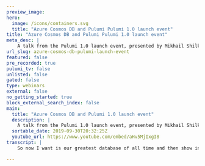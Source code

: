 ```yaml
---
preview_image:
hero:
  image: /icons/containers.svg
  title: "Azure Cosmos DB and Pulumi Pulumi 1.0 launch event"
title: "Azure Cosmos DB and Pulumi Pulumi 1.0 launch event"
meta_desc: |
    A talk from the Pulumi 1.0 launch event, presented by Mikhail Shilkov, Microsoft Azure MVP.
url_slug: azure-cosmos-db-pulumi-launch-event
featured: false
pre_recorded: true
pulumi_tv: false
unlisted: false
gated: false
type: webinars
external: false
no_getting_started: true
block_external_search_index: false
main:
  title: "Azure Cosmos DB and Pulumi 1.0 launch event"
  description: |
    A talk from the Pulumi 1.0 launch event, presented by Mikhail Shilkov, Microsoft Azure MVP.
  sortable_date: 2019-09-30T20:32:25Z
  youtube_url: https://www.youtube.com/embed/aHv5MjIxgI8
transcript: |
    So now I want is our greatest database of all time and then show in just 15 minutes how we can use it to actually build the application in Asia, globally distribute it and using all the power of customers. And of course, so I will start simple. Let's say I'm developing a service and a micro service and a ecommerce application. I want to show a product on a web page or something like that. And I started simple. I only have two components in my education at the moment. One is and one is as functions which is a service in Asia. And for starters, I just deployed to one region here in the US I use for this. So that's how my typescript program can look like I start with the resource group which is the name, it's like a container for resources in measure. And then the location of that resource group is going to be defined by the configuration of my staff. So I can to deploy me for reasons if I want to. And then I have a resource component for cosmos. And the important bit here is how I can figure locations, you can see based on the name, the locations that it could be in a but for now, I just use 11 location I deploy somewhere in the US. And then I need to define as a function for my app. And I chose to use a component called subscription. And the cool thing about this component is that they can define the code of my application right inside my poly program. So I just type javascript function. I do whatever I want and polo will take care of package it as Asia expects it, deploy it to Asia, I can figure my application exactly the way Asia wants it to be. And I just read jaws can function voice our response and do whatever I want there. So another cool thing there is like in the body of that punch, I can just use a variable customer account that I just define the improvement slide and use it as a just any other job could variable I can keys from my connections to just out of there without taking much care. And Colombia will be smart enough to start deploying with customers and getting the keys from that customer account pass to my function package. It is a zip file, put it on someone's storage and then load any function up to use the zip file. Hold on for me, I just write the function. So this is my first question application. I want to wait several minutes. I get to resource group cos account and then several resources which are required to run in the function of storage account, zip file consumption plan itself. So right now I can write my public page works and I'm sitting here in the US. I'm a happy user. I sit close to the application so I'll get the best possible experience. But my e-commerce side is global. So I have customers in Europe. I have customers in Asia from those locations. It's not going to be that great. Like from San Francisco might get 100 milliseconds. But from Europe, from Germany or Hong Kong, I get like 400 milliseconds. If I have multiple subsequent requests, it starts to build up and I get basically worst experience for, for the outside world. That's not what I want because I want my customers to be happy. So let's make the distribution is the application distributed. So I started with and I will not be clicking the portal to make it distributed. I'll just change my program. I make an extra configuration which list all the locations where I want it to be. And then with typescript tran value, I create Jan area with the other thing I need to do is to map this area into an area of objects which will be compatible to the Cosmos account resource. That's again, just one call to touch map function. So I do that I ramp up again, but it doesn't help of course, because my customer still talks to function app, it doesn't talk to my customers directly. So it still makes a round trip to the US and then US function app talks to customers. Well, it seems to be a real mistake. But when your infrastructure is being, when co managed by one team and managed by other team, it's quite easy to make this mistake and production application. So let's see how we can fix it. Instead, I want to deploy function app every region, the same reasons that I deployed cos and then I want to configure routes and so use them from as around to the closed location, use it from Europe to the coast location U and so on. So I can take so many reasons. I want, I just need the infrastructure and make it front and round and make, choose the better one. So my plan for the second iteration of my app, I have to be on the back end which takes care of the hard stuff of the distribution, the data and then I copy my function at 10 times and I put as your traffic manager which is like the space service in Asia in front of it and I crowded based on the nearest location in terms of the change. So I need to change function app. Now I just have a look, I look through locations and for every location, I create 11 subscription subscription is gonna be exactly the same except that it's in a different location and then it connects to a different region for the cosmos. And in the end I get an end point and I need to use this end point to configure the traffic manager trying to find the profile which is like global thing which has the last name and write another. And then again, I have a loot which goes through the same location area face an endpoint and the traffic manager and then that links this end point to the proper function just by using the idea of the resource. And that's it. When I deploy the problem is fixed, the late are good for just where my customers are. That's not the end. I go to my other team and say, I explain what I need and they say, yeah, we need exactly this but we don't use as functions for this. Let's say the shopping cart service is using go and then they package it is a doer and put somewhere and as you can. But they want the rest of my application to work the same. They still want to be global, they still want to use Cosmos. Maybe my price team has like a million of Java. The application on Iran is in one specific version of operating system. So they have to deploy it on virtual machines and they put it on a bell in front all the network and security that's already hard enough. But now they have to make it global. It's quite easy to make a mistake. So how can I help them? Well, I can notice that there is a there for customers to me. I have a front with traffic manager and then I have some computer which does stuff in their room and provides a big part. So they should connect to me so I can make an abstraction. And as I would do it with normal generic purpose, the language I can create a component for this. So I can create a component which is called it's a really simple one, I can pass a resource group, a list of locations and then like come back function to provision the customer services for the use case. So the go back will do two things, some global resources specific for the use case. And then for every reason, a copy of things start. So I explain, I'll give an example for my fun happiest case. I don't need any global infrastructure. I just to go back again. So instead of going myself, I delegate is the component and I just for trades in one location are I guess it's not available but I have two blocks here. One great Asian container results registry makes the image, put this document in the container registry. I can still do everything my program and then I have a call back which again uses the javascript closes to use that container register. One cost has to be to create Asian container instances and configure it properly, to connect with the right region, then use the open and then it just returns against my component has to know. And for my pricing team, they create all the infrastructure which I but if you consider it's like a dozen of resources just today, it's still, it's much easier than if they had to do it themselves on a global and distributed. So a couple of benefits that I get from this, I can also evolve this component separately from my end users. So let's say al right, distribution for my product service because products they are not changed by, by, by end users. But then my shopping cart team asks, I just pay the next option and I can distribute the new version of the application of component of the line and then everybody can benefit from it. And let's say I want to swap traffic manager with like another service and as a, as a front door which is like a city and they have locations around the world and then they get into traffic through Asia networks. So it might be faster for my space. So I just swap from one service with the other inside the component and make a new version. And then everybody can, who wants to use it can just update their packages and need it. Basically don't have to think about this that much. So perfect. So we looked at the power of cosmos to be to solve the hard problems of the students and data around the world. And we can, but it's still not to create applications which we can globally distributed that would embrace this power of the first time. So we can use first touch code to this configuration properly written once and that is still doing multiple teams. And we can also create extractions which will qualify some best practices in life. So what everyone have to think of them just sharing with the community. So if you want to know more, there is a block post which outlines this a little bit. There is a component of my which does exactly this and then if you want to start with, there is real. So thank you. I think we are done and good for beers.

---
```


